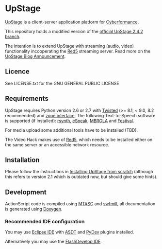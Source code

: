 UpStage
=======

<a href="http://upstage.org.nz/">UpStage</a> is a client-server application platform for <a href="http://en.wikipedia.org/wiki/Cyberformance">Cyberformance</a>.

This repository holds a modified version of the <a href="http://sourceforge.net/apps/trac/upstage/browser/branches/2.4.2">official UpStage 2.4.2 branch</a>.

The intention is to extend UpStage with streaming (audio, video) functionality incooperating the <a href="http://www.red5.org/">Red5</a> streaming server. Read more on the <a href="http://upstage.org.nz/blog/?p=5256">UpStage Blog Announcement</a>.

## Licence

See LICENSE.txt for the GNU GENERAL PUBLIC LICENSE

## Requirements

UpStage requires Python version 2.6 or 2.7 with <a href="http://twistedmatrix.com">Twisted</a> (&gt;= 8.1, &lt; 9.0, 8.2 recommended) and <a href="http://pypi.python.org/pypi/zope.interface">zope.interface</a>. The following Text-to-Speech software is supported (if installed): <a href="http://sourceforge.net/projects/rsynth/">rsynth</a>, <a href="http://espeak.sourceforge.net/">eSpeak</a>, <a href="http://tcts.fpms.ac.be/synthesis/mbrola.html">MBROLA</a> and <a href="http://www.cstr.ed.ac.uk/projects/festival/">Festival</a>.  

For media upload some additional tools have to be installed (TBD).

The Video Hack makes use of <a href="http://www.red5.org">Red5</a>, which needs to be installed either on the same server or an accessible network resource.

## Installation

Please follow the instructions in <a href="http://www.foobarlab.net/blog/2012/11/installing-upstage-from-scratch">Installing UpStage from scratch</a> (although this refers to version 2.1 which is outdated now, but should give some hints).

## Development

ActionScript code is compiled using <a href="http://www.mtasc.org/">MTASC</a> and <a href="http://swfmill.org/">swfmill</a>, all documentation is generated using <a href="http://www.doxygen.org/">Doxygen</a>.

### Recommended IDE configuration

You may use <a href="http://www.eclipse.org/">Eclipse IDE</a> with <a href="http://sourceforge.net/projects/aseclipseplugin/">ASDT</a> and <a href="http://pydev.org/">PyDev</a> plugins installed.

Alternatively you may use the <a href="http://www.flashdevelop.org/">FlashDevelop IDE</a>.

